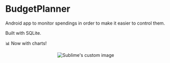# BudgetPlanner
Android app to monitor spendings in order to make it easier to control them.

Built with SQLite.

📊 Now with charts!
<p align="center">
  <img src="http://i.imgur.com/pTs1R0F.png" alt="Sublime's custom image"/>
</p>
